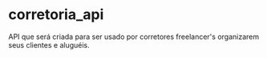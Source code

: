 # corretoria_api
API que será criada para ser usado por corretores freelancer's organizarem seus clientes e aluguéis.
